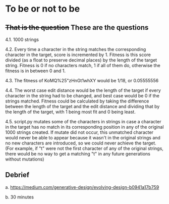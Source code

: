 # To be or not to be

## ~~That is the question~~ These are the questions

4.1. 1000 strings

4.2. Every time a character in the string matches the corresponding character in the target, score is incremented by 1. Fitness is
        this score divided (as a float to preserve decimal places) by the length of the target string. Fitness is 0 if no characters
        match, 1 if all of them do, otherwise the fitness is in between 0 and 1.

4.3. The fitness of KoMQ%25"zHnGt1whXY would be 1/18, or 0.05555556

4.4. The worst case edit distance would be the length of the target if every character in the string had to be changed, and best case
        would be 0 if the strings matched. Fitness could be calculated by taking the difference between the length of the target and
        the edit distance and dividing that by the length of the target, with 1 being most fit and 0 being least.

4.5. script.py mutates some of the characters in strings in case a character in the target has no match in its corresponding position
        in any of the original 1000 strings created. If mutate did not occur, this unmatched character would never be able to appear
        because it wasn't in the original strings and no new characters are introduced, so we could never achieve the target.
        (For example, if "t" were not the first character of any of the original strings, there would be no way to get a matching "t"
        in any future generations without mutations)

## Debrief

a. https://medium.com/generative-design/evolving-design-b0941a17b759

b. 30 minutes
